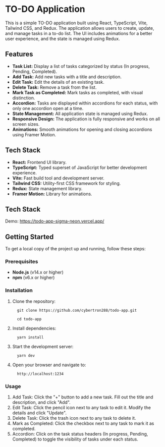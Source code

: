 # TO-DO Application

This is a simple TO-DO application built using React, TypeScript, Vite, Tailwind CSS, and Redux. The application allows users to create, update, and manage tasks in a to-do list. The UI includes animations for a better user experience, and the state is managed using Redux.

## Features

- **Task List:** Display a list of tasks categorized by status (In progress, Pending, Completed).
- **Add Task:** Add new tasks with a title and description.
- **Edit Task:** Edit the details of an existing task.
- **Delete Task:** Remove a task from the list.
- **Mark Task as Completed:** Mark tasks as completed, with visual distinction.
- **Accordion:** Tasks are displayed within accordions for each status, with only one accordion open at a time.
- **State Management:** All application state is managed using Redux.
- **Responsive Design:** The application is fully responsive and works on all screen sizes.
- **Animations:** Smooth animations for opening and closing accordions using Framer Motion.

## Tech Stack

- **React:** Frontend UI library.
- **TypeScript:** Typed superset of JavaScript for better development experience.
- **Vite:** Fast build tool and development server.
- **Tailwind CSS:** Utility-first CSS framework for styling.
- **Redux:** State management library.
- **Framer Motion:** Library for animations.

## Tech Stack

Demo: https://todo-app-sigma-neon.vercel.app/

## Getting Started

To get a local copy of the project up and running, follow these steps:

### Prerequisites

- **Node.js** (v14.x or higher)
- **npm** (v6.x or higher)

### Installation

1. Clone the repository:

    ```     
      git clone https://github.com/cybertron288/todo-app.git
    ```
    ```
      cd todo-app
    ```

2. Install dependencies:

    ```   
      yarn install
    ```

3. Start the development server:

    ```  
      yarn dev
    ```

4. Open your browser and navigate to:

    ```
      http://localhost:1234
    ```

### Usage

1. Add Task: Click the "+" button to add a new task. Fill out the title and description, and click "Add".
2. Edit Task: Click the pencil icon next to any task to edit it. Modify the details and click "Update".
3. Delete Task: Click the trash icon next to any task to delete it.
4. Mark as Completed: Click the checkbox next to any task to mark it as completed.
5. Accordion: Click on the task status headers (In progress, Pending, Completed) to toggle the visibility of tasks under each status.
